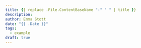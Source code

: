 ```yaml
---
title: {{ replace .File.ContentBaseName "-" " " | title }}
description: 
author: Emma Stott
date: "{{ .Date }}"
tags:
  - example
draft: true
---
```

